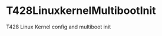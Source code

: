T428LinuxkernelMultibootInit
============================

T428 Linux Kernel config and multiboot init
